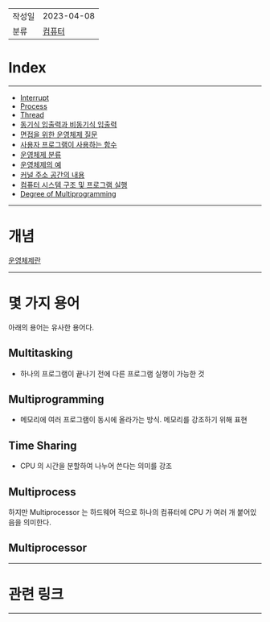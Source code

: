 |             |                     |
|:------------|:--------------------|
| 작성일         | 2023-04-08 |
|   분류        |       [컴퓨터](../컴퓨터.md)             |

# Index
---
- [Interrupt](Interrupt.md)
- [Process](Process.md)
- [Thread](Thread.md)
- [동기식 입출력과 비동기식 입출력](동기식%20입출력과%20비동기식%20입출력.md)
- [면접을 위한 운영체제 질문](면접을%20위한%20운영체제%20질문.md)
- [사용자 프로그램이 사용하는 함수](사용자%20프로그램이%20사용하는%20함수.md)
- [운영체제 분류](운영체제%20분류.md)
- [운영체제의 예](운영체제의%20예.md)
- [커널 주소 공간의 내용](커널%20주소%20공간의%20내용.md)
- [컴퓨터 시스템 구조 및 프로그램 실행](컴퓨터%20시스템%20구조%20및%20프로그램%20실행.md)
- [Degree of Multiprogramming](Degree%20of%20Multiprogramming.md)

---
# 개념

[운영체제란](%EC%9A%B4%EC%98%81%EC%B2%B4%EC%A0%9C%EB%9E%80.md)

---
# 몇 가지 용어

아래의 용어는 유사한 용어다.

## Multitasking
- 하나의 프로그램이  끝나기 전에 다른 프로그램 실행이 가능한 것
## Multiprogramming
- 메모리에 여러 프로그램이 동시에 올라가는 방식. 메모리를 강조하기 위해 표현
## Time Sharing
- CPU 의 시간을 분할하여 나누어 쓴다는 의미를 강조
## Multiprocess

하지만 Multiprocessor 는 하드웨어 적으로 하나의 컴퓨터에 CPU 가 여러 개 붙어있음을 의미한다.

## Multiprocessor



---

# 관련 링크

---
